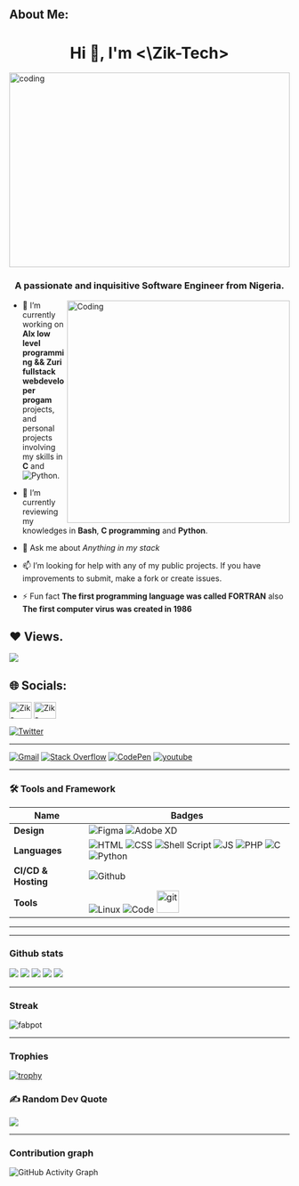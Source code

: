 ## About Me:
<h1 align="center">Hi 👋, I'm <\Zik-Tech> </h1>
 
 <img alt="coding" width="100%" height="350" src="https://user-images.githubusercontent.com/111295757/193407828-ea527bf8-1cf2-4041-8221-bb625f68e5f6.gif" />

<h3 align="center">A passionate and inquisitive Software Engineer from Nigeria.</h3>
<img align= "right" alt="Coding" width="400" src="https://cdn.dribbble.com/users/1162077/screenshots/3848914/media/320984a9ca58b3c73274c9259ecf6de8.gif">

- 🔭  I’m currently working on **Alx low level programming && Zuri fullstack webdeveloper progam** projects, and personal projects involving my skills in **C** and ![Python](https://img.shields.io/badge/python-%2314354C.svg?style=for-the-badge&logo=python&logoColor=white).

- 🌱 I’m currently reviewing my knowledges in **Bash**, **C programming** and **Python**.

- 💬 Ask me about *Anything in my stack*

- 📫 I’m looking for help with any of my public projects. If you have improvements to submit, make a fork or create issues.

- ⚡ Fun fact **The first programming language was called FORTRAN** also **The first computer virus was created in 1986**

## ❤ Views.
[![](https://visitcount.itsvg.in/api?id=Zik-Tech&icon=0&color=1)](https://visitcount.itsvg.in)
<br>

## 🌐 Socials:
<p align="left">
<a href="https://www.linkedin.com/in/isaac-adio-874243246/" target="blank"><img align="center" src="https://raw.githubusercontent.com/rahuldkjain/github-profile-readme-generator/master/src/images/icons/Social/linked-in-alt.svg" alt="Zik-Tech" height="30" width="40" /></a>
<a href="https://"https://www.facebook.com/profile.php?id=100080991590414" target="blank"><img align="center" src="https://raw.githubusercontent.com/rahuldkjain/github-profile-readme-generator/master/src/images/icons/Social/facebook.svg" alt="Zik-Tech" height="30" width="40" /></a>

[![Twitter](https://img.shields.io/badge/twitter-%231DA1F2.svg?&style=for-the-badge&logo=twitter&logoColor=white)](https://twitter.com/ZikTech1)
</p>

----

[![Gmail](https://img.shields.io/badge/gmail-D14836?&style=for-the-badge&logo=gmail&logoColor=white)](adioisaac24@gmail.com)
[![Stack Overflow](https://img.shields.io/badge/-Stackoverflow-FE7A16?style=for-the-badge&logo=stack-overflow&logoColor=white)](https://stackoverflow.com/users/20093152/zik-tech)
[![CodePen](https://img.shields.io/badge/Codepen-000000?style=for-the-badge&logo=codepen&logoColor=white)](https://codepen.io/zik-tech)
[![youtube](https://img.shields.io/badge/youtube-ff0000?style=for-the-badge&logo=youtube&logoColor=white)](https://www.youtube.com/channel/UCQoK2Mq65niTEahH1QCSghg)

----
### 🛠 Tools and Framework

Name | Badges
--- | ---
**Design**  |  ![Figma](https://img.shields.io/badge/figma-%23F24E1E.svg?style=for-the-badge&logo=figma&logoColor=white) ![Adobe XD](https://img.shields.io/badge/Adobe%20XD-470137?style=for-the-badge&logo=Adobe%20XD&logoColor=#FF61F6)
**Languages**  |  ![HTML](https://img.shields.io/badge/html5-%23E34F26.svg?style=for-the-badge&logo=html5&logoColor=white) ![CSS](https://img.shields.io/badge/css3-%231572B6.svg?style=for-the-badge&logo=css3&logoColor=white) ![Shell Script](https://img.shields.io/badge/shell_script-%23121011.svg?style=plastic&logo=gnu-bash&logoColor=white) ![JS](https://img.shields.io/badge/javascript-%23323330.svg?style=for-the-badge&logo=javascript&logoColor=%23F7DF1E) ![PHP](https://img.shields.io/badge/php-%23777BB4.svg?style=for-the-badge&logo=php&logoColor=white) ![C](https://img.shields.io/badge/c-%2300599C.svg?style=for-the-badge&logo=c&logoColor=white) ![Python](https://img.shields.io/badge/python-%2314354C.svg?style=for-the-badge&logo=python&logoColor=white)
**CI/CD & Hosting**   | ![Github](https://img.shields.io/badge/github-%23121011.svg?style=for-the-badge&logo=github&logoColor=white)  
**Tools**  |  ![Linux](https://img.shields.io/badge/Linux-FCC624?style=for-the-badge&logo=linux&logoColor=black) ![Code](https://img.shields.io/badge/VisualStudioCode-0078d7.svg?style=for-the-badge&logo=visual-studio-code&logoColor=white)  <a href="https://git-scm.com/" target="_blank" rel="noreferrer"> <img src="https://www.vectorlogo.zone/logos/git-scm/git-scm-icon.svg" alt="git" width="40" height="40"/> </a>

----
<!-----------------------------------------------------------------------
<h3 align="left">Languages and Tools:</h3>

<p align="left"> <a href="https://www.gnu.org/software/bash/" target="_blank" rel="noreferrer"> <img src="https://www.vectorlogo.zone/logos/gnu_bash/gnu_bash-icon.svg" alt="bash" width="40" height="40"/> </a>
<a href="https://getbootstrap.com" target="_blank" rel="noreferrer"> <img src="https://raw.githubusercontent.com/devicons/devicon/master/icons/bootstrap/bootstrap-plain-wordmark.svg" alt="bootstrap" width="40" height="40"/> </a>
<a href="https://www.cprogramming.com/" target="_blank" rel="noreferrer"> <img src="https://raw.githubusercontent.com/devicons/devicon/master/icons/c/c-original.svg" alt="c" width="40" height="40"/> </a>
 <a href="https://www.w3schools.com/css/" target="_blank" rel="noreferrer"> <img src="https://raw.githubusercontent.com/devicons/devicon/master/icons/css3/css3-original-wordmark.svg" alt="css3" width="40" height="40"/> </a>
 <a href="https://git-scm.com/" target="_blank" rel="noreferrer"> <img src="https://www.vectorlogo.zone/logos/git-scm/git-scm-icon.svg" alt="git" width="40" height="40"/> </a>
 <a href="https://www.w3.org/html/" target="_blank" rel="noreferrer"> <img src="https://raw.githubusercontent.com/devicons/devicon/master/icons/html5/html5-original-wordmark.svg" alt="html5" width="40" height="40"/> </a>
 <a href="https://developer.mozilla.org/en-US/docs/Web/JavaScript" target="_blank" rel="noreferrer"> <img src="https://raw.githubusercontent.com/devicons/devicon/master/icons/javascript/javascript-original.svg" alt="javascript" width="40" height="40"/> </a>
  <a href="https://www.mysql.com/" target="_blank" rel="noreferrer"> <img src="https://raw.githubusercontent.com/devicons/devicon/master/icons/mysql/mysql-original-wordmark.svg" alt="mysql" width="40" height="40"/> </a>
  <a href="https://www.python.org" target="_blank" rel="noreferrer"> <img src="https://raw.githubusercontent.com/devicons/devicon/master/icons/python/python-original.svg" alt="python" width="40" height="40"/> </a>
  <a href="https://reactjs.org/" target="_blank" rel="noreferrer"> <img src="https://raw.githubusercontent.com/devicons/devicon/master/icons/react/react-original-wordmark.svg" alt="react" width="40" height="40"/> </a> </p>


 <p><img align="left" src="https://github-readme-stats.vercel.app/api/top-langs?username=Zik-Tech&show_icons=true&locale=en&layout=compact" alt="Zik-Tech" /></p>

<p>&nbsp;<img align="center" src="https://github-readme-stats.vercel.app/api?username=Zik-Tech&show_icons=true&locale=en" alt="Zik-Tech"/></p>

 ![Dart](https://img.shields.io/badge/dart-%230175C2.svg?style=for-the-badge&logo=dart&logoColor=white) <img src="https://img.shields.io/badge/JavaScript-323330?style=for-the-badge&logo=javascript&logoColor=F7DF1E" /> <img src="https://img.shields.io/badge/CSS3-1572B6?style=for-the-badge&logo=css3&logoColor=white" /> <img src="https://img.shields.io/badge/HTML5-E34F26?style=for-the-badge&logo=html5&logoColor=white" />

![Flutter](https://img.shields.io/badge/Flutter-%2302569B.svg?style=for-the-badge&logo=Flutter&logoColor=white) <img src="https://img.shields.io/badge/React-20232A?style=for-the-badge&logo=react&logoColor=61DAFB" /> ![Express](https://img.shields.io/badge/Express-000?style=for-the-badge&logo=express&logoColor=white)

![Netlify](https://img.shields.io/badge/netlify-%23000000.svg?style=for-the-badge&logo=netlify&logoColor=#00C7B7)
![MongoDB](https://img.shields.io/badge/MongoDB-%234ea94b.svg?style=for-the-badge&logo=mongodb&logoColor=white)
-------------------------------------------------->

----
### Github stats


![](http://github-profile-summary-cards.vercel.app/api/cards/profile-details?username=Zik-Tech&theme=dracula)
![](http://github-profile-summary-cards.vercel.app/api/cards/repos-per-language?username=Zik-Tech&theme=dracula)
![](http://github-profile-summary-cards.vercel.app/api/cards/most-commit-language?username=Zik-Tech&theme=dracula)
![](http://github-profile-summary-cards.vercel.app/api/cards/stats?username=Zik-Tech&theme=dracula)
![](http://github-profile-summary-cards.vercel.app/api/cards/productive-time?username=Zik-Tech&theme=dracula&utcOffset=8)

----
### Streak

<p><img align="center" src="https://github-readme-streak-stats.herokuapp.com/?user=Zik-Tech&" alt="fabpot" /></p>

<!-----------------------------------------------------------------------------------
### Tools & Technologies

![HTML](https://img.shields.io/badge/html5-%23E34F26.svg?style=for-the-badge&logo=html5&logoColor=white) ![CSS](https://img.shields.io/badge/css3-%231572B6.svg?style=for-the-badge&logo=css3&logoColor=white) ![JS](https://img.shields.io/badge/javascript-%23323330.svg?style=for-the-badge&logo=javascript&logoColor=%23F7DF1E) ![PHP](https://img.shields.io/badge/php-%23777BB4.svg?style=for-the-badge&logo=php&logoColor=white)
 ![Markdown](https://img.shields.io/badge/markdown-%23000000.svg?style=for-the-badge&logo=markdown&logoColor=white)
![Bootstrap](https://img.shields.io/badge/bootstrap-%23563D7C.svg?style=for-the-badge&logo=bootstrap&logoColor=white) ![TailwindCSS](https://img.shields.io/badge/tailwindcss-%2338B2AC.svg?style=for-the-badge&logo=tailwind-css&logoColor=white) ![React](https://img.shields.io/badge/React-20232A?style=for-the-badge&logo=react&logoColor=61DAFB) ![Laravel](https://img.shields.io/badge/laravel-%23FF2D20.svg?style=for-the-badge&logo=laravel&logoColor=white) ![Flask](https://img.shields.io/badge/flask-%23000.svg?style=for-the-badge&logo=flask&logoColor=white)
![MySQL](https://img.shields.io/badge/mysql-%2300f.svg?style=for-the-badge&logo=mysql&logoColor=white) ![Firebase](https://img.shields.io/badge/firebase-%23039BE5.svg?style=for-the-badge&logo=firebase)
![Git](https://img.shields.io/badge/git-%23F05033.svg?style=for-the-badge&logo=git&logoColor=white)  ![Github](https://img.shields.io/badge/github-%23121011.svg?style=for-the-badge&logo=github&logoColor=white) ![Bitbucket](https://img.shields.io/badge/bitbucket-%230047B3.svg?style=for-the-badge&logo=bitbucket&logoColor=white)
![Linux](https://img.shields.io/badge/Linux-FCC624?style=for-the-badge&logo=linux&logoColor=black) ![Code](https://img.shields.io/badge/VisualStudioCode-0078d7.svg?style=for-the-badge&logo=visual-studio-code&logoColor=white) ![C](https://img.shields.io/badge/c-%2300599C.svg?style=plastic&logo=c&logoColor=white) ![Java](https://img.shields.io/badge/java-%23ED8B00.svg?style=plastic&logo=java&logoColor=white) ![Kotlin](https://img.shields.io/badge/kotlin-%230095D5.svg?style=plastic&logo=kotlin&logoColor=white) ![Shell Script](https://img.shields.io/badge/shell_script-%23121011.svg?style=plastic&logo=gnu-bash&logoColor=white) ![Swift](https://img.shields.io/badge/swift-F54A2A?style=plastic&logo=swift&logoColor=white) ![.Net](https://img.shields.io/badge/.NET-5C2D91?style=plastic&logo=.net&logoColor=white) ![NodeJS](https://img.shields.io/badge/node.js-6DA55F?style=plastic&logo=node.js&logoColor=white)

---------------------------------------------------------------------------->

----

### Trophies
[![trophy](https://github-profile-trophy.vercel.app/?username=Zik-Tech&column=7)](https://github.com/ryo-ma/github-profile-trophy)

### ✍️ Random Dev Quote

![](https://quotes-github-readme.vercel.app/api?type=horizontal&theme=merko)

---

### Contribution graph
![GitHub Activity Graph](https://activity-graph.herokuapp.com/graph?username=Zik-Tech)
